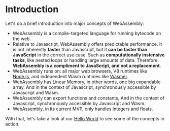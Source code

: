 # Introduction

Let's do a brief introduction into major concepts of WebAssembly:

- WebAssembly is a compile-targeted language for running bytecode on the web.
- Relative to Javascript, WebAssembly offers predictable performance. It is not inherently **faster** than Javascript, but it **can be faster than JavaScript** in the correct use case. Such as **computationally instensive tasks**, like nested loops or handling large amounts of data. Therefore, **WebAssembly is a compliment to JavaScript, and not a replacement**.
- WebAssembly runs on: all major web browsers, V8 runtimes like [Node.js](https://nodejs.org/en/), and independent Wasm runtimes like [Wasmer](https://github.com/wasmerio/wasmer).
- WebAssembly has Linear Memory, in other words, one big expandable array. And in the context of Javascript, synchronously accessible by Javascript and Wasm.
- WebAssembly can export functions and constants, And in the context of Javascript, synchronously accessible by Javascript and Wasm.
- WebAssembly, in its current MVP, only handles integers and floats.

With that, let's take a look at our [Hello World](/example-redirect?exampleName=hello-world) to see some of the concepts in action.
